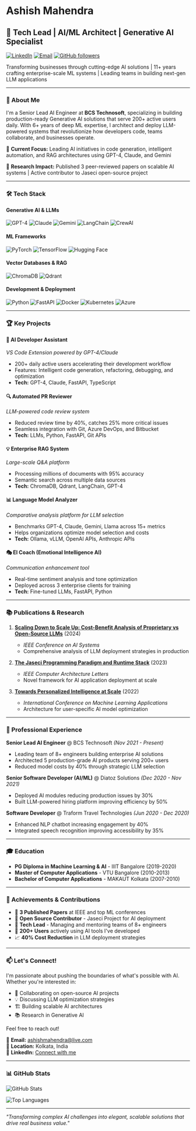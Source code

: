# Ashish Mahendra
## 🚀 Tech Lead | AI/ML Architect | Generative AI Specialist

[![LinkedIn](https://img.shields.io/badge/LinkedIn-Connect-blue)](https://www.linkedin.com/in/ashish-mahendra-90b34165/)
[![Email](https://img.shields.io/badge/Email-ashishmahendra%40live.com-red)](mailto:ashishmahendra@live.com)
[![GitHub followers](https://img.shields.io/github/followers/AshishMahendra?style=social)](https://github.com/AshishMahendra)

Transforming businesses through cutting-edge AI solutions | 11+ years crafting enterprise-scale ML systems | Leading teams in building next-gen LLM applications

---

### 👋 About Me

I'm a Senior Lead AI Engineer at **BCS Technosoft**, specializing in building production-ready Generative AI solutions that serve 200+ active users daily. With 6+ years of deep ML expertise, I architect and deploy LLM-powered systems that revolutionize how developers code, teams collaborate, and businesses operate.

🎯 **Current Focus:** Leading AI initiatives in code generation, intelligent automation, and RAG architectures using GPT-4, Claude, and Gemini

🔬 **Research Impact:** Published 3 peer-reviewed papers on scalable AI systems | Active contributor to Jaseci open-source project

---

### 🛠️ Tech Stack

#### **Generative AI & LLMs**
![GPT-4](https://img.shields.io/badge/GPT--4-412991?style=for-the-badge&logo=openai&logoColor=white)
![Claude](https://img.shields.io/badge/Claude-6B46C1?style=for-the-badge&logo=anthropic&logoColor=white)
![Gemini](https://img.shields.io/badge/Gemini-4285F4?style=for-the-badge&logo=google&logoColor=white)
![LangChain](https://img.shields.io/badge/LangChain-121212?style=for-the-badge)
![CrewAI](https://img.shields.io/badge/CrewAI-FF6B6B?style=for-the-badge)

#### **ML Frameworks**
![PyTorch](https://img.shields.io/badge/PyTorch-%23EE4C2C.svg?style=for-the-badge&logo=PyTorch&logoColor=white)
![TensorFlow](https://img.shields.io/badge/TensorFlow-%23FF6F00.svg?style=for-the-badge&logo=TensorFlow&logoColor=white)
![Hugging Face](https://img.shields.io/badge/Hugging%20Face-FFD21E?style=for-the-badge&logo=huggingface&logoColor=black)

#### **Vector Databases & RAG**
![ChromaDB](https://img.shields.io/badge/ChromaDB-FF6B6B?style=for-the-badge)
![Qdrant](https://img.shields.io/badge/Qdrant-4A90E2?style=for-the-badge)

#### **Development & Deployment**
![Python](https://img.shields.io/badge/Python-3776AB?style=for-the-badge&logo=python&logoColor=white)
![FastAPI](https://img.shields.io/badge/FastAPI-009688?style=for-the-badge&logo=fastapi&logoColor=white)
![Docker](https://img.shields.io/badge/Docker-%230db7ed.svg?style=for-the-badge&logo=docker&logoColor=white)
![Kubernetes](https://img.shields.io/badge/Kubernetes-%23326ce5.svg?style=for-the-badge&logo=kubernetes&logoColor=white)
![Azure](https://img.shields.io/badge/Azure-%230072C6.svg?style=for-the-badge&logo=microsoftazure&logoColor=white)

---

### 🏆 Key Projects

#### 🤖 **AI Developer Assistant** 
*VS Code Extension powered by GPT-4/Claude*
- 200+ daily active users accelerating their development workflow
- Features: Intelligent code generation, refactoring, debugging, and optimization
- **Tech:** GPT-4, Claude, FastAPI, TypeScript

#### 🔍 **Automated PR Reviewer**
*LLM-powered code review system*
- Reduced review time by 40%, catches 25% more critical issues
- Seamless integration with Git, Azure DevOps, and Bitbucket
- **Tech:** LLMs, Python, FastAPI, Git APIs

#### 💡 **Enterprise RAG System**
*Large-scale Q&A platform*
- Processing millions of documents with 95% accuracy
- Semantic search across multiple data sources
- **Tech:** ChromaDB, Qdrant, LangChain, GPT-4

#### 📊 **Language Model Analyzer**
*Comparative analysis platform for LLM selection*
- Benchmarks GPT-4, Claude, Gemini, Llama across 15+ metrics
- Helps organizations optimize model selection and costs
- **Tech:** Ollama, vLLM, OpenAI APIs, Anthropic APIs

#### 🎭 **EI Coach (Emotional Intelligence AI)**
*Communication enhancement tool*
- Real-time sentiment analysis and tone optimization
- Deployed across 3 enterprise clients for training
- **Tech:** Fine-tuned LLMs, FastAPI, Python

---

### 📚 Publications & Research

1. **[Scaling Down to Scale Up: Cost-Benefit Analysis of Proprietary vs Open-Source LLMs](https://arxiv.org/abs/2312.14972)** (2024)
   - *IEEE Conference on AI Systems*
   - Comprehensive analysis of LLM deployment strategies in production

2. **[The Jaseci Programming Paradigm and Runtime Stack](https://ieeexplore.ieee.org/document/10129141)** (2023)
   - *IEEE Computer Architecture Letters*
   - Novel framework for AI application deployment at scale

3. **[Towards Personalized Intelligence at Scale](https://arxiv.org/pdf/2203.06668.pdf)** (2022)
   - *International Conference on Machine Learning Applications*
   - Architecture for user-specific AI model optimization

---

### 💼 Professional Experience

**Senior Lead AI Engineer** @ BCS Technosoft *(Nov 2021 - Present)*
- Leading team of 8+ engineers building enterprise AI solutions
- Architected 5 production-grade AI products serving 200+ users
- Reduced model costs by 40% through strategic LLM selection

**Senior Software Developer (AI/ML)** @ Diatoz Solutions *(Dec 2020 - Nov 2021)*
- Deployed AI modules reducing production issues by 30%
- Built LLM-powered hiring platform improving efficiency by 50%

**Software Developer** @ Traform Travel Technologies *(Jun 2020 - Dec 2020)*
- Enhanced NLP chatbot increasing engagement by 40%
- Integrated speech recognition improving accessibility by 35%

---

### 🎓 Education

- **PG Diploma in Machine Learning & AI** - IIIT Bangalore (2019-2020)
- **Master of Computer Applications** - VTU Bangalore (2010-2013)
- **Bachelor of Computer Applications** - MAKAUT Kolkata (2007-2010)

---

### 🏅 Achievements & Contributions

- 🔬 **3 Published Papers** at IEEE and top ML conferences
- 🌟 **Open Source Contributor** - Jaseci Project for AI deployment
- 👥 **Tech Lead** - Managing and mentoring teams of 8+ engineers
- 🚀 **200+ Users** actively using AI tools I've developed
- 📈 **40% Cost Reduction** in LLM deployment strategies

---

### 📫 Let's Connect!

I'm passionate about pushing the boundaries of what's possible with AI. Whether you're interested in:
- 🤝 Collaborating on open-source AI projects
- 💡 Discussing LLM optimization strategies
- 🏗️ Building scalable AI architectures
- 📚 Research in Generative AI

Feel free to reach out!

📧 **Email:** ashishmahendra@live.com  
📍 **Location:** Kolkata, India  
🔗 **LinkedIn:** [Connect with me](https://www.linkedin.com/in/ashish-mahendra-90b34165/)

---

### 📊 GitHub Stats

![GitHub Stats](https://github-readme-stats.vercel.app/api?username=AshishMahendra&show_icons=true&theme=radical)

![Top Languages](https://github-readme-stats.vercel.app/api/top-langs/?username=AshishMahendra&layout=compact&theme=radical)

---

*"Transforming complex AI challenges into elegant, scalable solutions that drive real business value."*
